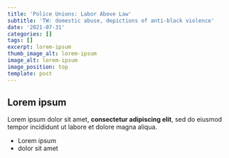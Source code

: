 ```yaml
---
title: 'Police Unions: Labor Above Law'
subtitle: 'TW: domestic abuse, depictions of anti-black violence'
date: '2021-07-31'
categories: []
tags: []
excerpt: lorem-ipsum
thumb_image_alt: lorem-ipsum
image_alt: lorem-ipsum
image_position: top
template: post
---
```

## Lorem ipsum

Lorem ipsum dolor sit amet, **consectetur adipiscing elit**, sed do eiusmod tempor incididunt ut labore et dolore magna aliqua.

- Lorem ipsum
- dolor sit amet